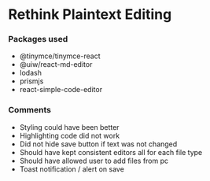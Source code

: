 # Rethink Plaintext Editing

<h3>Packages used</h3>
<ul>
  <li>@tinymce/tinymce-react</li>
  <li>@uiw/react-md-editor</li>
  <li>lodash</li>
  <li>prismjs</li>
  <li>react-simple-code-editor</li>
  </ul>

<h3>Comments</h3>
<ul>
  <li>Styling could have been better</li>
  <li>Highlighting code did not work</li>
  <li>Did not hide save button if text was not changed</li>
  <li>Should have kept consistent editors all for each file type</li>
  <li>Should have allowed user to add files from pc</li>
  <li>Toast notification / alert on save</li>
</ul>

